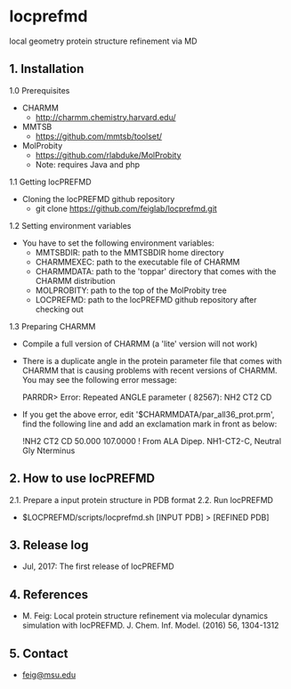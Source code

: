 # locprefmd
local geometry protein structure refinement via MD

## 1. Installation
1.0 Prerequisites
 * CHARMM
    * http://charmm.chemistry.harvard.edu/
 * MMTSB
    * https://github.com/mmtsb/toolset/
 * MolProbity
    * https://github.com/rlabduke/MolProbity
    * Note: requires Java and php

1.1 Getting locPREFMD
 * Cloning the locPREFMD github repository
    * git clone https://github.com/feiglab/locprefmd.git

1.2 Setting environment variables
  * You have to set the following environment variables: 
    * MMTSBDIR: path to the MMTSBDIR home directory
    * CHARMMEXEC: path to the executable file of CHARMM 
    * CHARMMDATA: path to the 'toppar' directory that comes with the CHARMM distribution
    * MOLPROBITY: path to the top of the MolProbity tree
    * LOCPREFMD: path to the locPREFMD github repository after checking out

1.3 Preparing CHARMM
  * Compile a full version of CHARMM (a 'lite' version will not work)
  * There is a duplicate angle in the protein parameter file that comes with CHARMM that is causing problems with recent versions of CHARMM. You may see the following error message:
  
      PARRDR> Error: Repeated ANGLE parameter ( 82567): NH2   CT2   CD
  
  * If you get the above error, edit '$CHARMMDATA/par_all36_prot.prm', find the following line and add an exclamation mark in front as below:
  
      !NH2  CT2  CD    50.000   107.0000      ! From ALA Dipep. NH1-CT2-C, Neutral Gly Nterminus

## 2. How to use locPREFMD
2.1. Prepare a input protein structure in PDB format
2.2. Run locPREFMD
  * $LOCPREFMD/scripts/locprefmd.sh [INPUT PDB] > [REFINED PDB]

## 3. Release log
  * Jul, 2017: The first release of locPREFMD

## 4. References
  * M. Feig: Local protein structure refinement via molecular dynamics simulation with locPREFMD. J. Chem. Inf. Model. (2016) 56, 1304-1312

## 5. Contact
  * feig@msu.edu

